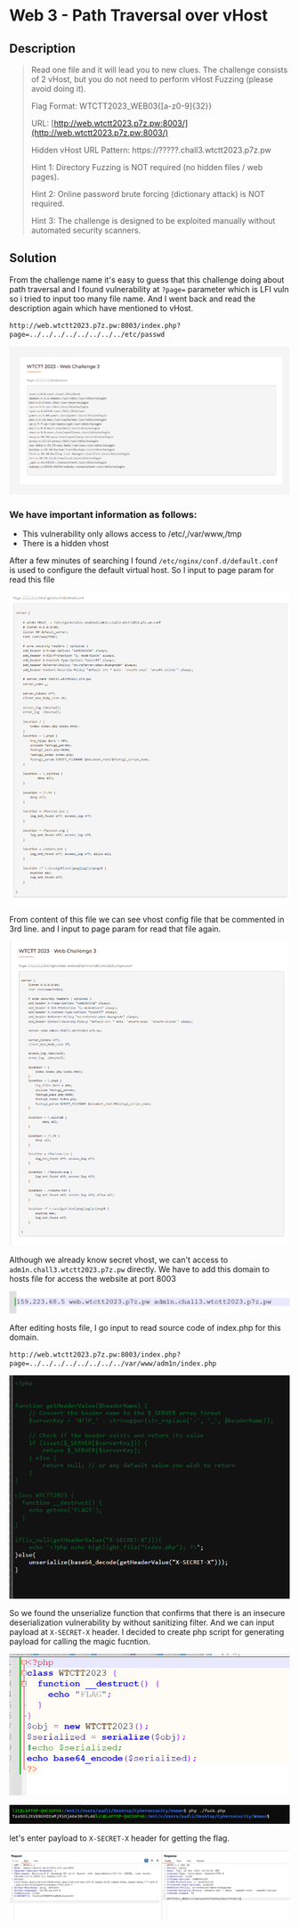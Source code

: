 # Web 3 - Path Traversal over vHost

## Description

> Read one file and it will lead you to new clues. The challenge consists of 2 vHost, but you do not need to perform vHost Fuzzing (please avoid doing it).
> 
> 
> Flag Format: WTCTT2023_WEB03{[a-z0-9]{32}}
> 
> URL: [http://web.wtctt2023.p7z.pw:8003/](http://web.wtctt2023.p7z.pw:8003/)
> 
> Hidden vHost URL Pattern: https://?????.chall3.wtctt2023.p7z.pw
> 
> Hint 1: Directory Fuzzing is NOT required (no hidden files / web pages).
> 
> Hint 2: Online password brute forcing (dictionary attack) is NOT required.
> 
> Hint 3: The challenge is designed to be exploited manually without automated security scanners.
> 

## Solution

From the challenge name it's easy to guess that this challenge doing about path traversal
and I found vulnerability at `?page=` parameter which is LFI vuln so i tried to input too many file name. And I went back and read the description again which have mentioned to vHost.

```
http://web.wtctt2023.p7z.pw:8003/index.php?page=../../../../../../../../etc/passwd
```

![etc.png](Picture/etc.png)

### We have important information as follows:

- This vulnerability only allows access to /etc/,/var/www,/tmp
- There is a hidden vhost

After a few minutes of searching I found  `/etc/nginx/conf.d/default.conf` is used to configure the default virtual host. So I input to page param for read this file

![Pasted image 20231219215723.png](Picture/Pasted_image_20231219215723%201.png)

From content of this file we can see vhost config file that be commented in 3rd line.
and I input to page param for read that file again.

![Pasted image 20231219220106.png](Picture/Pasted_image_20231219220106.png)

Although we already know secret vhost, we can't access to `adm1n.chall3.wtctt2023.p7z.pw` directly. We have to add this domain to hosts file for access the website at port 8003

![Pasted image 20231219222251.png](Picture/Pasted_image_20231219222251.png)

After editing hosts file, I go input to read source code of index.php for this domain.

```
http://web.wtctt2023.p7z.pw:8003/index.php?page=../../../../../../../../var/www/adm1n/index.php
```

![Pasted image 20231219223017.png](Picture/Pasted_image_20231219223017.png)

So we found the unserialize function that confirms that there is an insecure deserialization vulnerability by without sanitizing filter. And we can input payload at `X-SECRET-X` header.
I decided to create php script for generating payload for calling the magic fucntion.

![Pasted image 20231219223427.png](Picture/Pasted_image_20231219223427.png)

![Pasted image 20231219223530.png](Picture/Pasted_image_20231219223530.png)

let's enter payload to `X-SECRET-X` header for getting the flag.

![Pasted image 20231219223509.png](Picture/Pasted_image_20231219223509.png)